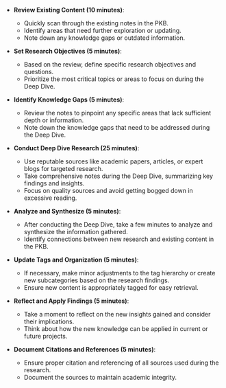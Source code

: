 - **Review Existing Content (10 minutes)**:
    - Quickly scan through the existing notes in the PKB.
    - Identify areas that need further exploration or updating.
    - Note down any knowledge gaps or outdated information.
- **Set Research Objectives (5 minutes)**:
    - Based on the review, define specific research objectives and questions.
    - Prioritize the most critical topics or areas to focus on during the Deep Dive.

- **Identify Knowledge Gaps (5 minutes)**:
    - Review the notes to pinpoint any specific areas that lack sufficient depth or information.
    - Note down the knowledge gaps that need to be addressed during the Deep Dive.

- **Conduct Deep Dive Research (25 minutes)**:
    - Use reputable sources like academic papers, articles, or expert blogs for targeted research.
    - Take comprehensive notes during the Deep Dive, summarizing key findings and insights.
    - Focus on quality sources and avoid getting bogged down in excessive reading.

- **Analyze and Synthesize (5 minutes)**:
    - After conducting the Deep Dive, take a few minutes to analyze and synthesize the information gathered.
    - Identify connections between new research and existing content in the PKB.

- **Update Tags and Organization (5 minutes)**:
    - If necessary, make minor adjustments to the tag hierarchy or create new subcategories based on the research findings.
    - Ensure new content is appropriately tagged for easy retrieval.
- **Reflect and Apply Findings (5 minutes)**:
    - Take a moment to reflect on the new insights gained and consider their implications.
    - Think about how the new knowledge can be applied in current or future projects.

- **Document Citations and References (5 minutes)**:
    - Ensure proper citation and referencing of all sources used during the research.
    - Document the sources to maintain academic integrity.